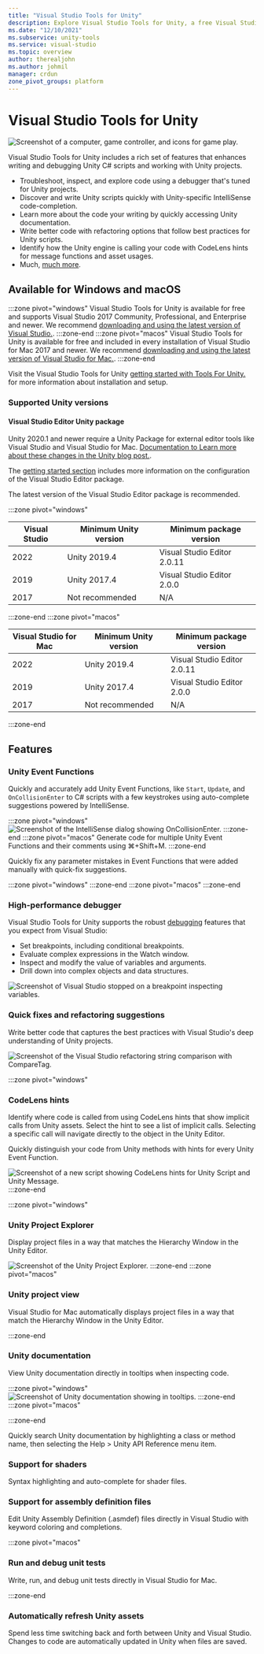 ```yaml
---
title: "Visual Studio Tools for Unity"
description: Explore Visual Studio Tools for Unity, a free Visual Studio extension that helps you develop cross-platform games and apps with Unity.
ms.date: "12/10/2021"
ms.subservice: unity-tools
ms.service: visual-studio
ms.topic: overview
author: therealjohn
ms.author: johmil
manager: crdun
zone_pivot_groups: platform
---
```

# Visual Studio Tools for Unity
![Screenshot of a computer, game controller, and icons for game play.](../media/hero.png)

Visual Studio Tools for Unity includes a rich set of features that enhances writing and debugging Unity C# scripts and working with Unity projects.

* Troubleshoot, inspect, and explore code using a debugger that's tuned for Unity projects.
* Discover and write Unity scripts quickly with Unity-specific IntelliSense code-completion.
* Learn more about the code your writing by quickly accessing Unity documentation.
* Write better code with refactoring options that follow best practices for Unity scripts.
* Identify how the Unity engine is calling your code with CodeLens hints for message functions and asset usages.
* Much, [much more](#features).

## Available for Windows and macOS
:::zone pivot="windows"
Visual Studio Tools for Unity is available for free and supports Visual Studio 2017 Community, Professional, and Enterprise and newer. We recommend [downloading and using the latest version of Visual Studio.](https://visualstudio.microsoft.com/downloads/?cid=learn-onpage-download-cta).
:::zone-end
:::zone pivot="macos"
Visual Studio Tools for Unity is available for free and included in every installation of Visual Studio for Mac 2017 and newer. We recommend [downloading and using the latest version of Visual Studio for Mac.](https://visualstudio.microsoft.com/downloads/?cid=learn-onpage-download-cta).
:::zone-end

Visit the Visual Studio Tools for Unity [getting started with Tools For Unity.](getting-started-with-visual-studio-tools-for-unity.md) for more information about installation and setup.

### Supported Unity versions
#### Visual Studio Editor Unity package
Unity 2020.1 and newer require a Unity Package for external editor tools like Visual Studio and Visual Studio for Mac. [Documentation to Learn more about these changes in the Unity blog post.](https://unity.com/releases/2020-1/programmer-tools#verified-ide-packages-now-include-visual-studio).

The [getting started section](getting-started-with-visual-studio-tools-for-unity.md) includes more information on the configuration of the Visual Studio Editor package.

The latest version of the Visual Studio Editor package is recommended.

:::zone pivot="windows"

|Visual Studio  |Minimum Unity version|Minimum package version|
|---------------|---------------------|-----------------------|
|2022           |Unity 2019.4         |Visual Studio Editor 2.0.11|
|2019           |Unity 2017.4         |Visual Studio Editor 2.0.0|
|2017           |Not recommended      |N/A
:::zone-end
:::zone pivot="macos"

|Visual Studio for Mac |Minimum Unity version|Minimum package version|
|---------------|---------------------|-----------------------|
|2022           |Unity 2019.4         |Visual Studio Editor 2.0.11|
|2019           |Unity 2017.4         |Visual Studio Editor 2.0.0|
|2017           |Not recommended      |N/A
:::zone-end

## Features
### Unity Event Functions
Quickly and accurately add Unity Event Functions, like `Start`, `Update`, and `OnCollisionEnter` to C# scripts with a few keystrokes using auto-complete suggestions powered by IntelliSense. 

:::zone pivot="windows"
![Screenshot of the IntelliSense dialog showing OnCollisionEnter.](../media/vs/intellisense-example.png)
:::zone-end
:::zone pivot="macos"
Generate code for multiple Unity Event Functions and their comments using ⌘+Shift+M.
:::zone-end

Quickly fix any parameter mistakes in Event Functions that were added manually with quick-fix suggestions.

:::zone pivot="windows"
:::zone-end
:::zone pivot="macos"
:::zone-end

### High-performance debugger
Visual Studio Tools for Unity supports the robust [debugging](using-visual-studio-tools-for-unity.md#unity-debugging) features that you expect from Visual Studio:

* Set breakpoints, including conditional breakpoints.
* Evaluate complex expressions in the Watch window.
* Inspect and modify the value of variables and arguments.
* Drill down into complex objects and data structures.

![Screenshot of Visual Studio stopped on a breakpoint inspecting variables.](../media/vs/debugging-inspecting.png)

### Quick fixes and refactoring suggestions
Write better code that captures the best practices with Visual Studio's deep understanding of Unity projects.

![Screenshot of the Visual Studio refactoring string comparison with CompareTag.](../media/vs/unity-diagnostics.png)

:::zone pivot="windows"
### CodeLens hints
Identify where code is called from using CodeLens hints that show implicit calls from Unity assets. Select the hint to see a list of implicit calls. Selecting a specific call will navigate directly to the object in the Unity Editor.

Quickly distinguish your code from Unity methods with hints for every Unity Event Function.

 ![Screenshot of a new script showing CodeLens hints for Unity Script and Unity Message.](../media/vs/codelens-support.png)
:::zone-end

:::zone pivot="windows"
### Unity Project Explorer
Display project files in a way that matches the Hierarchy Window in the Unity Editor.

![Screenshot of the Unity Project Explorer.](../media/vs/unity-project-explorer.png)
:::zone-end
:::zone pivot="macos"
### Unity project view
Visual Studio for Mac automatically displays project files in a way that match the Hierarchy Window in the Unity Editor.

:::zone-end

### Unity documentation
View Unity documentation directly in tooltips when inspecting code.

:::zone pivot="windows"
![Screenshot of Unity documentation showing in tooltips.](../media/vs/visual-studio-tools-unity-documentation-tooltips.png)
:::zone-end
:::zone pivot="macos"

:::zone-end

Quickly search Unity documentation by highlighting a class or method name, then selecting the Help > Unity API Reference menu item.

### Support for shaders
Syntax highlighting and auto-complete for shader files. 

### Support for assembly definition files
Edit Unity Assembly Definition (.asmdef) files directly in Visual Studio with keyword coloring and completions.

:::zone pivot="macos"
### Run and debug unit tests
Write, run, and debug unit tests directly in Visual Studio for Mac.

:::zone-end

### Automatically refresh Unity assets
Spend less time switching back and forth between Unity and Visual Studio. Changes to code are automatically updated in Unity when files are saved.
